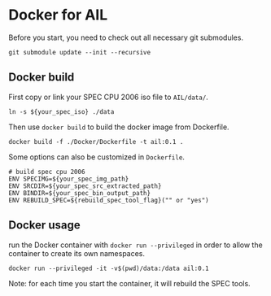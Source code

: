 # Docker for AIL

Before you start, you need to check out all necessary git submodules.

```shell
git submodule update --init --recursive
```

## Docker build


First copy or link your SPEC CPU 2006 iso file to `AIL/data/`.

```shell
ln -s ${your_spec_iso} ./data
```

Then use `docker build` to build the docker image from Dockerfile.

```shell
docker build -f ./Docker/Dockerfile -t ail:0.1 .
```

Some options can also be customized in `Dockerfile`.

```shell
# build spec cpu 2006
ENV SPECIMG=${your_spec_img_path}
ENV SRCDIR=${your_spec_src_extracted_path}
ENV BINDIR=${your_spec_bin_output_path}
ENV REBUILD_SPEC=${rebuild_spec_tool_flag}("" or "yes")
```

## Docker usage

run the Docker container with `docker run --privileged` in order to allow the container to create its own namespaces.

```shell
docker run --privileged -it -v$(pwd)/data:/data ail:0.1
```

Note: for each time you start the container, it will rebuild the SPEC tools.
